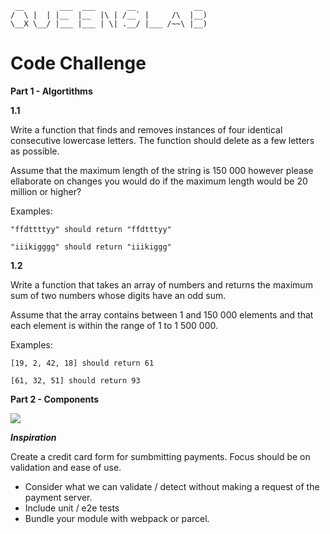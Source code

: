 ```
 __        ___  ___       __             __  
/  \ |  | |__  |__  |\ | /__` |     /\  |__) 
\__X \__/ |___ |___ | \| .__/ |___ /~~\ |__) 
```

**Code Challenge**
============

**Part 1 - Algortithms**

**1.1**

Write a function that finds and removes instances of four identical consecutive lowercase letters. The function should delete as a few letters as possible.

Assume that the maximum length of the string is 150 000 however please ellaborate on changes you would do if the maximum length would be 20 million or higher?

Examples: 
``` 
"ffdttttyy" should return "ffdtttyy"
```

``` 
"iiikigggg" should return "iiikiggg"
```

**1.2**

Write a function that takes an array of numbers and returns the maximum sum of two numbers whose digits have an odd sum.

Assume that the array contains between 1 and 150 000 elements and that each element is within the range of 1 to 1 500 000.

Examples:
```
[19, 2, 42, 18] should return 61
```

```
[61, 32, 51] should return 93
```


**Part 2 - Components**

![](inspiration.gif)

***Inspiration***


Create a credit card form for sumbmitting payments. Focus should be on validation and ease of use.
- Consider what we can validate / detect without making a request of the payment server.
- Include unit / e2e tests
- Bundle your module with webpack or parcel.